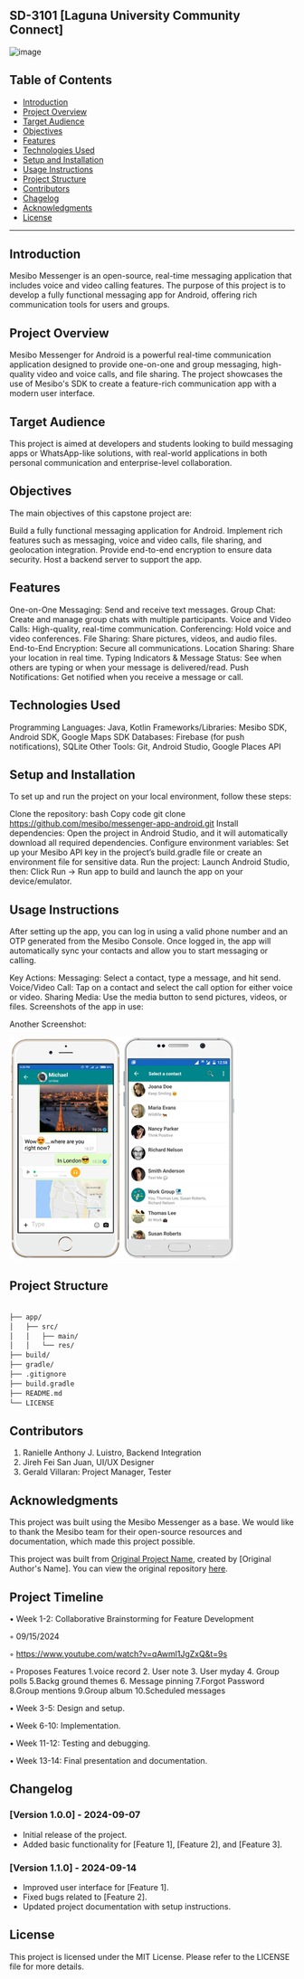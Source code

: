 ## SD-3101 [Laguna University Community Connect]
![image](https://github.com/user-attachments/assets/ae4c766e-ce27-47f6-b9e5-85b143946f4c)

## Table of Contents

- [Introduction](#introduction)
- [Project Overview](#project-overview)
- [Target Audience](#target-audience)
- [Objectives](#objectives)
- [Features](#features)
- [Technologies Used](#technologies-used)
- [Setup and Installation](#setup-and-installation)
- [Usage Instructions](#usage-instructions)
- [Project Structure](#project-structure)
- [Contributors](#contributors)
- [Chagelog](#changelog)
- [Acknowledgments](#acknowledgments)
- [License](#license)

---

## Introduction

Mesibo Messenger is an open-source, real-time messaging application that includes voice and video calling features. The purpose of this project is to develop a fully functional messaging app for Android, offering rich communication tools for users and groups.

## Project Overview

Mesibo Messenger for Android is a powerful real-time communication application designed to provide one-on-one and group messaging, high-quality video and voice calls, and file sharing. The project showcases the use of Mesibo's SDK to create a feature-rich communication app with a modern user interface.

## Target Audience

This project is aimed at developers and students looking to build messaging apps or WhatsApp-like solutions, with real-world applications in both personal communication and enterprise-level collaboration.

## Objectives

The main objectives of this capstone project are:

Build a fully functional messaging application for Android.
Implement rich features such as messaging, voice and video calls, file sharing, and geolocation integration.
Provide end-to-end encryption to ensure data security.
Host a backend server to support the app.

## Features

One-on-One Messaging: Send and receive text messages.
Group Chat: Create and manage group chats with multiple participants.
Voice and Video Calls: High-quality, real-time communication.
Conferencing: Hold voice and video conferences.
File Sharing: Share pictures, videos, and audio files.
End-to-End Encryption: Secure all communications.
Location Sharing: Share your location in real time.
Typing Indicators & Message Status: See when others are typing or when your message is delivered/read.
Push Notifications: Get notified when you receive a message or call.

## Technologies Used

Programming Languages: Java, Kotlin
Frameworks/Libraries: Mesibo SDK, Android SDK, Google Maps SDK
Databases: Firebase (for push notifications), SQLite
Other Tools: Git, Android Studio, Google Places API

## Setup and Installation

To set up and run the project on your local environment, follow these steps:

Clone the repository:
bash
Copy code
git clone https://github.com/mesibo/messenger-app-android.git
Install dependencies: Open the project in Android Studio, and it will automatically download all required dependencies.
Configure environment variables: Set up your Mesibo API key in the project’s build.gradle file or create an environment file for sensitive data.
Run the project:
Launch Android Studio, then:
Click Run -> Run app to build and launch the app on your device/emulator.

## Usage Instructions

After setting up the app, you can log in using a valid phone number and an OTP generated from the Mesibo Console. Once logged in, the app will automatically sync your contacts and allow you to start messaging or calling.

Key Actions:
Messaging: Select a contact, type a message, and hit send.
Voice/Video Call: Tap on a contact and select the call option for either voice or video.
Sharing Media: Use the media button to send pictures, videos, or files.
Screenshots of the app in use:

Another Screenshot:

![alt text](image.png)

## Project Structure

```bash

├── app/
│   ├── src/
│   │   ├── main/
│   │   └── res/
├── build/
├── gradle/
├── .gitignore
├── build.gradle
├── README.md
└── LICENSE
```

## Contributors

1. Ranielle Anthony J. Luistro, Backend Integration
2. Jireh Fei San Juan, UI/UX Designer
3. Gerald Villaran: Project Manager, Tester

## Acknowledgments

This project was built using the Mesibo Messenger as a base. We would like to thank the Mesibo team for their open-source resources and documentation, which made this project possible.

This project was built from [Original Project Name](https://github.com/mesibo/messenger-app-android), created by [Original Author's Name]. You can view the original repository [here](https://github.com/mesibo/messenger-app-android).
## Project Timeline
• Week 1-2: Collaborative Brainstorming for Feature Development

  ◦ 09/15/2024
  
  ◦ https://www.youtube.com/watch?v=qAwml1JgZxQ&t=9s
  
   ◦ Proposes Features 
   1.voice record
   2. User note
   3. User myday
   4. Group polls
   5.Backg ground themes
   6. Message pinning
   7.Forgot Password
   8.Group mentions
   9.Group album
  10.Scheduled messages

• Week 3-5: Design and setup.

• Week 6-10: Implementation.

• Week 11-12: Testing and debugging.

• Week 13-14: Final presentation and documentation.
     
## Changelog

### [Version 1.0.0] - 2024-09-07

- Initial release of the project.
- Added basic functionality for [Feature 1], [Feature 2], and [Feature 3].

### [Version 1.1.0] - 2024-09-14

- Improved user interface for [Feature 1].
- Fixed bugs related to [Feature 2].
- Updated project documentation with setup instructions.

## License

This project is licensed under the MIT License. Please refer to the LICENSE file for more details.
